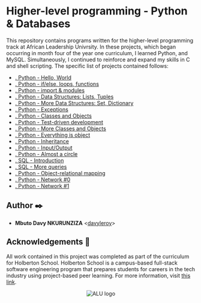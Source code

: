 # Higher-level programming - Python & Databases

This repository contains programs written for the higher-level programming
track at African Leadership Univrsity. In these projects, which began occurring in month
four of the year one curriculum, I learned Python, and MySQL.
Simultaneously, I continued to reinforce and expand my skills in C and shell
scripting. The specific list of projects contained follows:

* [. Python - Hello, World](./0x00-python-hello_world)
* [. Python - if/else, loops, functions](./0x01-python-if_else_loops_functions)
* [. Python - import & modules](./0x02-python-import_modules)
* [. Python - Data Structures: Lists, Tuples](./0x03-python-data_structures)
* [. Python - More Data Structures: Set, Dictionary](./0x04-python-more_data_structures)
* [. Python - Exceptions](./0x05-python-exceptions)
* [. Python - Classes and Objects](./0x06-python-classes)
* [. Python - Test-driven development](./0x07-python-test_driven_development)
* [. Python - More Classes and Objects](./0x08-python-more_classes)
* [. Python - Everything is object](./0x09-python-everything_is_object)
* [. Python - Inheritance](./0x0A-python-inheritance)
* [. Python - Input/Output](./0x0B-python-input_output)
* [. Python - Almost a circle](./0x0C-python-almost_a_circle)
* [. SQL - Introduction](./0x0D-SQL_introduction)
* [. SQL - More queries](./0x0E-SQL_more_queries)
* [. Python - Object-relational mapping](./0x0F-python-object_relational_mapping)
* [. Python - Network #0](./0x10-python-network_0)
* [. Python - Network #1](./0x11-python-network_1)


## Author :black_nib:

* **Mbuto Davy NKURUNZIZA** <[davyleroy](https://github.com/davyleroy)>

## Acknowledgements :pray:

All work contained in this project was completed as part of the curriculum for
Holberton School. Holberton School is a campus-based full-stack software
engineering program that prepares students for careers in the tech industry
using project-based peer learning. For more information, visit
[this link](https://www.holbertonschool.com/).

<p align="center">
  <img src="http://www.alu.com/alu-logo.png"
       alt="ALU logo"
  >
</p>
